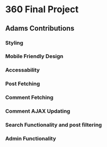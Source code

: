 # 360 Final Project
## Adams Contributions

### Styling

### Mobile Friendly Design

### Accessability

### Post Fetching

### Comment Fetching

### Comment AJAX Updating

### Search Functionality and post filtering

### Admin Functionality

###

